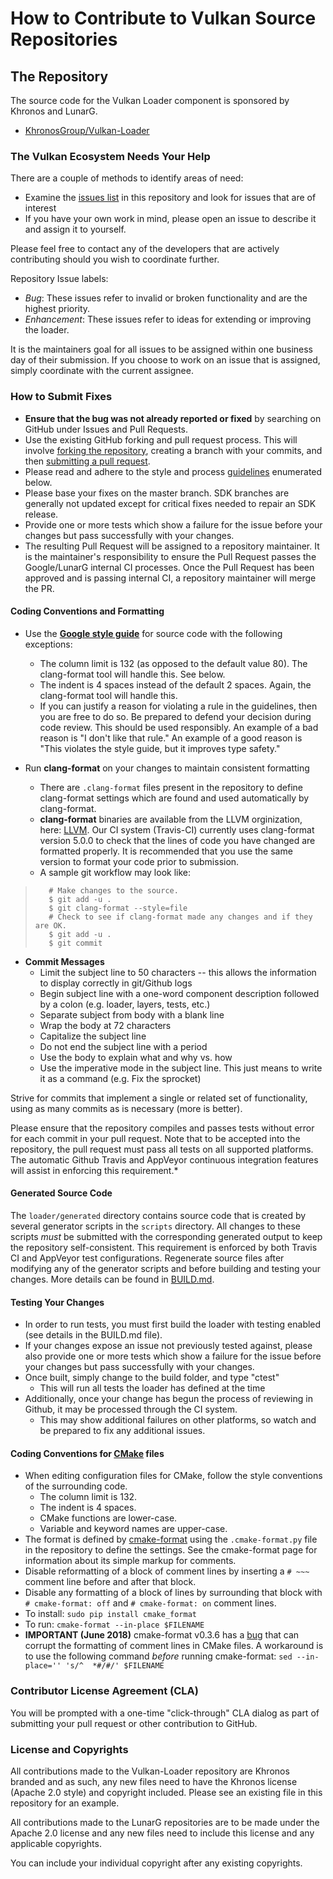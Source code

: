 # How to Contribute to Vulkan Source Repositories

## The Repository

The source code for the Vulkan Loader component is sponsored
by Khronos and LunarG.

* [KhronosGroup/Vulkan-Loader](https://github.com/KhronosGroup/Vulkan-Loader)

### The Vulkan Ecosystem Needs Your Help

There are a couple of methods to identify areas of need:

* Examine the [issues list](https://github.com/KhronosGroup/Vulkan-Loader/issues)
  in this repository and look for issues that are of interest
* If you have your own work in mind, please open an issue to describe
  it and assign it to yourself.

Please feel free to contact any of the developers that are actively
contributing should you wish to coordinate further.

Repository Issue labels:

* _Bug_:          These issues refer to invalid or broken functionality and are
  the highest priority.
* _Enhancement_:  These issues refer to ideas for extending or improving the
  loader.

It is the maintainers goal for all issues to be assigned within one business day
of their submission.
If you choose to work on an issue that is assigned, simply coordinate with the
current assignee.

### How to Submit Fixes

* **Ensure that the bug was not already reported or fixed** by searching on
  GitHub under Issues and Pull Requests.
* Use the existing GitHub forking and pull request process.
  This will involve
  [forking the repository](https://help.github.com/articles/fork-a-repo/),
  creating a branch with your commits, and then
  [submitting a pull request](https://help.github.com/articles/using-pull-requests/).
* Please read and adhere to the style and process
  [guidelines](#coding-conventions-and-formatting) enumerated below.
* Please base your fixes on the master branch.
  SDK branches are generally not updated except for critical fixes needed to
  repair an SDK release.
* Provide one or more tests which show a failure for the issue before your changes
  but pass successfully with your changes.
* The resulting Pull Request will be assigned to a repository maintainer.
  It is the maintainer's responsibility to ensure the Pull Request
  passes the Google/LunarG internal CI processes.
  Once the Pull Request has been approved and is passing internal CI,
  a repository maintainer will merge the PR.

#### Coding Conventions and Formatting

* Use the
 **[Google style guide](https://google.github.io/styleguide/cppguide.html)**
 for source code with the following exceptions:
  * The column limit is 132 (as opposed to the default value 80).
    The clang-format tool will handle this. See below.
  * The indent is 4 spaces instead of the default 2 spaces.
    Again, the clang-format tool will handle this.
  * If you can justify a reason for violating a rule in the guidelines,
    then you are free to do so. Be prepared to defend your
    decision during code review. This should be used responsibly.
    An example of a bad reason is "I don't like that rule."
    An example of a good reason is "This violates the style guide,
    but it improves type safety."

* Run **clang-format** on your changes to maintain consistent formatting
  * There are `.clang-format` files present in the repository to define
    clang-format settings which are found and used automatically by clang-format.
  * **clang-format** binaries are available from the LLVM orginization, here:
    [LLVM](https://clang.llvm.org/).
    Our CI system (Travis-CI) currently uses clang-format version 5.0.0 to
    check that the lines of code you have changed are formatted properly.
    It is recommended that you use the same version to format your code prior
    to submission.
  * A sample git workflow may look like:

>        # Make changes to the source.
>        $ git add -u .
>        $ git clang-format --style=file
>        # Check to see if clang-format made any changes and if they are OK.
>        $ git add -u .
>        $ git commit

* **Commit Messages**
  * Limit the subject line to 50 characters --
    this allows the information to display correctly in git/Github logs
  * Begin subject line with a one-word component description followed
    by a colon (e.g. loader, layers, tests, etc.)
  * Separate subject from body with a blank line
  * Wrap the body at 72 characters
  * Capitalize the subject line
  * Do not end the subject line with a period
  * Use the body to explain what and why vs. how
  * Use the imperative mode in the subject line.
    This just means to write it as a command (e.g. Fix the sprocket)

Strive for commits that implement a single or related set of functionality,
using as many commits as is necessary (more is better).

Please ensure that the repository compiles and passes tests without
error for each commit in your pull request.
Note that to be accepted into the repository, the pull request must
pass all tests on all supported platforms.
The automatic Github Travis and AppVeyor continuous integration features
will assist in enforcing this requirement.*

#### Generated Source Code

The `loader/generated` directory contains source code that is created by several
generator scripts in the `scripts` directory. All changes to these scripts _must_ be submitted with the
corresponding generated output to keep the repository self-consistent. This requirement is enforced by both
Travis CI and AppVeyor test configurations. Regenerate source files after modifying any of the generator
scripts and before building and testing your changes. More details can be found in
[BUILD.md](https://github.com/KhronosGroup/Vulkan-Loader/blob/master/BUILD.md#generated-source-code).

#### Testing Your Changes

* In order to run tests, you must first build the loader with testing enabled (see details
  in the BUILD.md file).
* If your changes expose an issue not previously tested against, please also provide one or more
  tests which show a failure for the issue before your changes but pass successfully with your changes.
* Once built, simply change to the build folder, and type "ctest"
  * This will run all tests the loader has defined at the time
* Additionally, once your change has begun the process of reviewing in Github,
  it may be processed through the CI system.
  * This may show additional failures on other platforms, so watch and be prepared to fix any
    additional issues.

#### Coding Conventions for [CMake](http://cmake.org) files

* When editing configuration files for CMake, follow the style conventions of the surrounding code.
  * The column limit is 132.
  * The indent is 4 spaces.
  * CMake functions are lower-case.
  * Variable and keyword names are upper-case.
* The format is defined by
  [cmake-format](https://github.com/cheshirekow/cmake_format)
  using the `.cmake-format.py` file in the repository to define the settings.
  See the cmake-format page for information about its simple markup for comments.
* Disable reformatting of a block of comment lines by inserting
  a `# ~~~` comment line before and after that block.
* Disable any formatting of a block of lines by surrounding that block with
  `# cmake-format: off` and `# cmake-format: on` comment lines.
* To install: `sudo pip install cmake_format`
* To run: `cmake-format --in-place $FILENAME`
* **IMPORTANT (June 2018)** cmake-format v0.3.6 has a
  [bug]( https://github.com/cheshirekow/cmake_format/issues/50)
  that can corrupt the formatting of comment lines in CMake files.
  A workaround is to use the following command _before_ running cmake-format:
  `sed --in-place='' 's/^  *#/#/' $FILENAME`

### Contributor License Agreement (CLA)

You will be prompted with a one-time "click-through" CLA dialog as part of
submitting your pull request or other contribution to GitHub.

### License and Copyrights

All contributions made to the Vulkan-Loader repository are Khronos branded
and as such, any new files need to have the Khronos license
(Apache 2.0 style) and copyright included.
Please see an existing file in this repository for an example.

All contributions made to the LunarG repositories are to be made under
the Apache 2.0 license and any new files need to include this license
and any applicable copyrights.

You can include your individual copyright after any existing copyrights.
